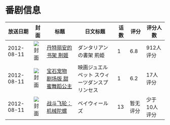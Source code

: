 # 番剧信息

|放送日期|封面|标题|日文标题|话数|评分|评分人数|
|---|---|---|---|---|---|---|
|2012-08-11|![封面](https://lain.bgm.tv/pic/cover/c/6b/19/46234_Toyvi.jpg)|[丹特丽安的书架 荆姬](https://bangumi.tv/subject/46234)|ダンタリアンの書架 荊姫|1|6.8|912人评分|
|2012-08-11|![封面](https://lain.bgm.tv/pic/cover/c/4e/af/66452_3y1sS.jpg)|[宝石宠物 剧场版 甜蜜舞蹈公主](https://bangumi.tv/subject/66452)|映画ジュエルペット スウィーツダンスプリンセス|1|6.2|17人评分|
|2012-08-11|![封面](https://lain.bgm.tv/pic/cover/c/e7/8f/80931_3DQyH.jpg)|[战斗飞轮：机械陀螺](https://bangumi.tv/subject/80931)|ベイウィールズ|13|暂无评分|少于10人评分|

